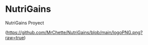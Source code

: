# NutriGains
NutriGains Proyect

(https://github.com/MrChette/NutriGains/blob/main/logoPNG.png?raw=true)
